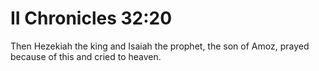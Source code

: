# II Chronicles 32:20

Then Hezekiah the king and Isaiah the prophet, the son of Amoz, prayed because of this and cried to heaven.

